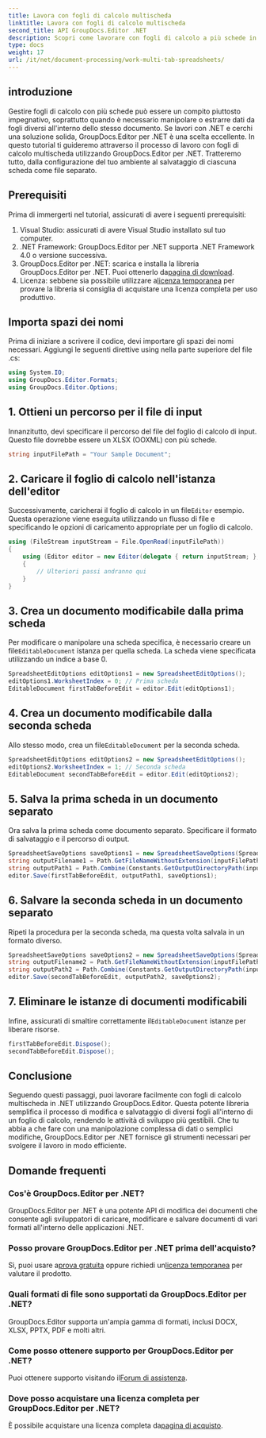 ```yaml
---
title: Lavora con fogli di calcolo multischeda
linktitle: Lavora con fogli di calcolo multischeda
second_title: API GroupDocs.Editor .NET
description: Scopri come lavorare con fogli di calcolo a più schede in .NET utilizzando GroupDocs.Editor. Guida passo passo, esempi di codice e best practice incluse.
type: docs
weight: 17
url: /it/net/document-processing/work-multi-tab-spreadsheets/
---
```

## introduzione
Gestire fogli di calcolo con più schede può essere un compito piuttosto impegnativo, soprattutto quando è necessario manipolare o estrarre dati da fogli diversi all'interno dello stesso documento. Se lavori con .NET e cerchi una soluzione solida, GroupDocs.Editor per .NET è una scelta eccellente. In questo tutorial ti guideremo attraverso il processo di lavoro con fogli di calcolo multischeda utilizzando GroupDocs.Editor per .NET. Tratteremo tutto, dalla configurazione del tuo ambiente al salvataggio di ciascuna scheda come file separato.
## Prerequisiti
Prima di immergerti nel tutorial, assicurati di avere i seguenti prerequisiti:
1. Visual Studio: assicurati di avere Visual Studio installato sul tuo computer.
2. .NET Framework: GroupDocs.Editor per .NET supporta .NET Framework 4.0 o versione successiva.
3. GroupDocs.Editor per .NET: scarica e installa la libreria GroupDocs.Editor per .NET. Puoi ottenerlo da[pagina di download](https://releases.groupdocs.com/editor/net/).
4.  Licenza: sebbene sia possibile utilizzare a[licenza temporanea](https://purchase.groupdocs.com/temporary-license/) per provare la libreria si consiglia di acquistare una licenza completa per uso produttivo.
## Importa spazi dei nomi
Prima di iniziare a scrivere il codice, devi importare gli spazi dei nomi necessari. Aggiungi le seguenti direttive using nella parte superiore del file .cs:
```csharp
using System.IO;
using GroupDocs.Editor.Formats;
using GroupDocs.Editor.Options;
```
## 1. Ottieni un percorso per il file di input
Innanzitutto, devi specificare il percorso del file del foglio di calcolo di input. Questo file dovrebbe essere un XLSX (OOXML) con più schede.
```csharp
string inputFilePath = "Your Sample Document";
```
## 2. Caricare il foglio di calcolo nell'istanza dell'editor
 Successivamente, caricherai il foglio di calcolo in un file`Editor` esempio. Questa operazione viene eseguita utilizzando un flusso di file e specificando le opzioni di caricamento appropriate per un foglio di calcolo.
```csharp
using (FileStream inputStream = File.OpenRead(inputFilePath))
{
    using (Editor editor = new Editor(delegate { return inputStream; }, delegate { return new SpreadsheetLoadOptions(); }))
    {
        // Ulteriori passi andranno qui
    }
}
```
## 3. Crea un documento modificabile dalla prima scheda
 Per modificare o manipolare una scheda specifica, è necessario creare un file`EditableDocument` istanza per quella scheda. La scheda viene specificata utilizzando un indice a base 0.
```csharp
SpreadsheetEditOptions editOptions1 = new SpreadsheetEditOptions();
editOptions1.WorksheetIndex = 0; // Prima scheda
EditableDocument firstTabBeforeEdit = editor.Edit(editOptions1);
```
## 4. Crea un documento modificabile dalla seconda scheda
 Allo stesso modo, crea un file`EditableDocument` per la seconda scheda.
```csharp
SpreadsheetEditOptions editOptions2 = new SpreadsheetEditOptions();
editOptions2.WorksheetIndex = 1; // Seconda scheda
EditableDocument secondTabBeforeEdit = editor.Edit(editOptions2);
```
## 5. Salva la prima scheda in un documento separato
Ora salva la prima scheda come documento separato. Specificare il formato di salvataggio e il percorso di output.
```csharp
SpreadsheetSaveOptions saveOptions1 = new SpreadsheetSaveOptions(SpreadsheetFormats.Xlsm);
string outputFilename1 = Path.GetFileNameWithoutExtension(inputFilePath) + "_tab1.xlsm";
string outputPath1 = Path.Combine(Constants.GetOutputDirectoryPath(inputFilePath), outputFilename1);
editor.Save(firstTabBeforeEdit, outputPath1, saveOptions1);
```
## 6. Salvare la seconda scheda in un documento separato
Ripeti la procedura per la seconda scheda, ma questa volta salvala in un formato diverso.
```csharp
SpreadsheetSaveOptions saveOptions2 = new SpreadsheetSaveOptions(SpreadsheetFormats.Xlsb);
string outputFilename2 = Path.GetFileNameWithoutExtension(inputFilePath) + "_tab2.xlsb";
string outputPath2 = Path.Combine(Constants.GetOutputDirectoryPath(inputFilePath), outputFilename2);
editor.Save(secondTabBeforeEdit, outputPath2, saveOptions2);
```
## 7. Eliminare le istanze di documenti modificabili
 Infine, assicurati di smaltire correttamente il`EditableDocument` istanze per liberare risorse.
```csharp
firstTabBeforeEdit.Dispose();
secondTabBeforeEdit.Dispose();
```

## Conclusione
Seguendo questi passaggi, puoi lavorare facilmente con fogli di calcolo multischeda in .NET utilizzando GroupDocs.Editor. Questa potente libreria semplifica il processo di modifica e salvataggio di diversi fogli all'interno di un foglio di calcolo, rendendo le attività di sviluppo più gestibili. Che tu abbia a che fare con una manipolazione complessa di dati o semplici modifiche, GroupDocs.Editor per .NET fornisce gli strumenti necessari per svolgere il lavoro in modo efficiente.
## Domande frequenti
### Cos'è GroupDocs.Editor per .NET?
GroupDocs.Editor per .NET è una potente API di modifica dei documenti che consente agli sviluppatori di caricare, modificare e salvare documenti di vari formati all'interno delle applicazioni .NET.
### Posso provare GroupDocs.Editor per .NET prima dell'acquisto?
 Sì, puoi usare a[prova gratuita](https://releases.groupdocs.com/) oppure richiedi un[licenza temporanea](https://purchase.groupdocs.com/temporary-license/) per valutare il prodotto.
### Quali formati di file sono supportati da GroupDocs.Editor per .NET?
GroupDocs.Editor supporta un'ampia gamma di formati, inclusi DOCX, XLSX, PPTX, PDF e molti altri.
### Come posso ottenere supporto per GroupDocs.Editor per .NET?
 Puoi ottenere supporto visitando il[Forum di assistenza](https://forum.groupdocs.com/c/editor/20).
### Dove posso acquistare una licenza completa per GroupDocs.Editor per .NET?
 È possibile acquistare una licenza completa da[pagina di acquisto](https://purchase.groupdocs.com/buy).